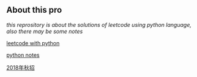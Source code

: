 ## About this pro

*this reprository is about the solutions of leetcode using python language, also there may be some notes*

[leetcode with python](https://github.com/kangshaoshun/interview_alg/tree/master/leetcode/python)

[python notes](https://github.com/kangshaoshun/interview_alg/tree/master/python)


[2018年秋招](https://github.com/kangshaoshun/interview_alg/tree/master/qiuzhao)
